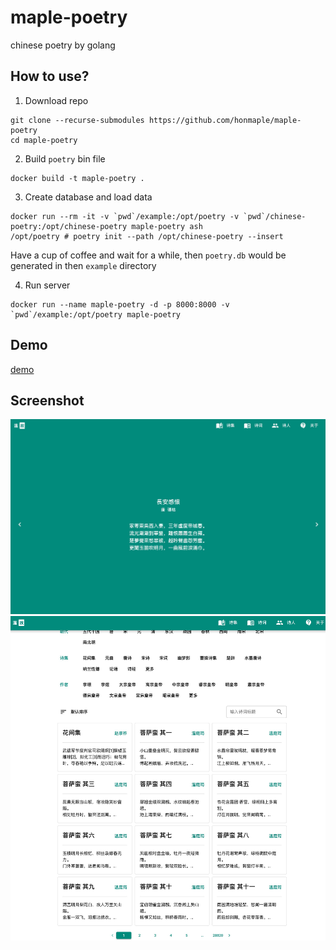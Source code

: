 # maple-poetry
chinese poetry by golang

## How to use?
1. Download repo
```
git clone --recurse-submodules https://github.com/honmaple/maple-poetry
cd maple-poetry
```
2. Build `poetry` bin file
```
docker build -t maple-poetry .
```
3. Create database and load data
```
docker run --rm -it -v `pwd`/example:/opt/poetry -v `pwd`/chinese-poetry:/opt/chinese-poetry maple-poetry ash
/opt/poetry # poetry init --path /opt/chinese-poetry --insert
```
Have a cup of coffee and wait for a while, then `poetry.db` would be generated in then `example` directory

4. Run server
```
docker run --name maple-poetry -d -p 8000:8000 -v `pwd`/example:/opt/poetry maple-poetry
```

## Demo

[demo](https://shici.honmaple.com)

## Screenshot
![example1](screenshot/example01.png)
![example2](screenshot/example02.png)
